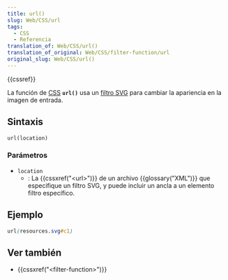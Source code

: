 ```yaml
---
title: url()
slug: Web/CSS/url
tags:
  - CSS
  - Referencia
translation_of: Web/CSS/url()
translation_of_original: Web/CSS/filter-function/url
original_slug: Web/CSS/url()
---
```


{{cssref}}

La función de [CSS](/es/docs/Web/CSS) **`url()`** usa un [filtro SVG](/es/docs/Web/SVG/Element/filter) para cambiar la apariencia en la imagen de entrada.

## Sintaxis

```
url(location)
```

### Parámetros

- `location`
  - : La {{cssxref("&lt;url&gt;")}} de un archivo {{glossary("XML")}} que especifique un filtro SVG, y puede incluir un ancla a un elemento filtro específico.

## Ejemplo

```css
url(resources.svg#c1)
```

## Ver también

- {{cssxref("&lt;filter-function&gt;")}}
